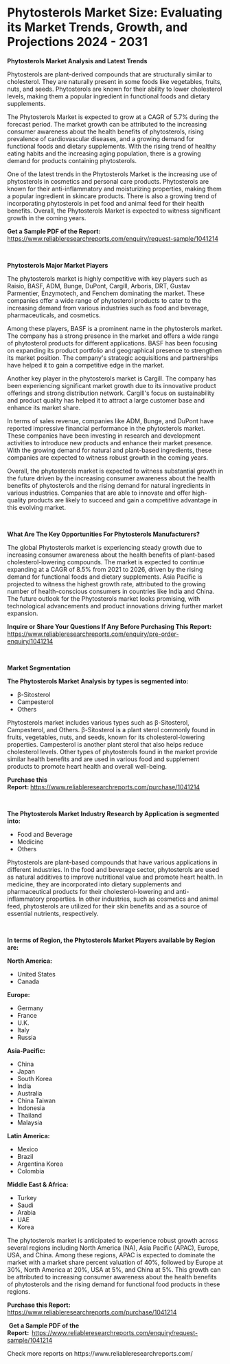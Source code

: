 <p><h1>Phytosterols Market Size: Evaluating its Market Trends, Growth, and Projections 2024 - 2031</h1></p><p><strong>Phytosterols Market Analysis and Latest Trends</strong></p>
<p><p>Phytosterols are plant-derived compounds that are structurally similar to cholesterol. They are naturally present in some foods like vegetables, fruits, nuts, and seeds. Phytosterols are known for their ability to lower cholesterol levels, making them a popular ingredient in functional foods and dietary supplements.</p><p>The Phytosterols Market is expected to grow at a CAGR of 5.7% during the forecast period. The market growth can be attributed to the increasing consumer awareness about the health benefits of phytosterols, rising prevalence of cardiovascular diseases, and a growing demand for functional foods and dietary supplements. With the rising trend of healthy eating habits and the increasing aging population, there is a growing demand for products containing phytosterols.</p><p>One of the latest trends in the Phytosterols Market is the increasing use of phytosterols in cosmetics and personal care products. Phytosterols are known for their anti-inflammatory and moisturizing properties, making them a popular ingredient in skincare products. There is also a growing trend of incorporating phytosterols in pet food and animal feed for their health benefits. Overall, the Phytosterols Market is expected to witness significant growth in the coming years.</p></p>
<p><strong>Get a Sample PDF of the Report:&nbsp;</strong> <a href="https://www.reliableresearchreports.com/enquiry/request-sample/1041214">https://www.reliableresearchreports.com/enquiry/request-sample/1041214</a></p>
<p>&nbsp;</p>
<p><strong>Phytosterols Major Market Players</strong></p>
<p><p>The phytosterols market is highly competitive with key players such as Raisio, BASF, ADM, Bunge, DuPont, Cargill, Arboris, DRT, Gustav Parmentier, Enzymotech, and Fenchem dominating the market. These companies offer a wide range of phytosterol products to cater to the increasing demand from various industries such as food and beverage, pharmaceuticals, and cosmetics.</p><p>Among these players, BASF is a prominent name in the phytosterols market. The company has a strong presence in the market and offers a wide range of phytosterol products for different applications. BASF has been focusing on expanding its product portfolio and geographical presence to strengthen its market position. The company's strategic acquisitions and partnerships have helped it to gain a competitive edge in the market.</p><p>Another key player in the phytosterols market is Cargill. The company has been experiencing significant market growth due to its innovative product offerings and strong distribution network. Cargill's focus on sustainability and product quality has helped it to attract a large customer base and enhance its market share.</p><p>In terms of sales revenue, companies like ADM, Bunge, and DuPont have reported impressive financial performance in the phytosterols market. These companies have been investing in research and development activities to introduce new products and enhance their market presence. With the growing demand for natural and plant-based ingredients, these companies are expected to witness robust growth in the coming years.</p><p>Overall, the phytosterols market is expected to witness substantial growth in the future driven by the increasing consumer awareness about the health benefits of phytosterols and the rising demand for natural ingredients in various industries. Companies that are able to innovate and offer high-quality products are likely to succeed and gain a competitive advantage in this evolving market.</p></p>
<p>&nbsp;</p>
<p><strong>What Are The Key Opportunities For Phytosterols Manufacturers?</strong></p>
<p><p>The global Phytosterols market is experiencing steady growth due to increasing consumer awareness about the health benefits of plant-based cholesterol-lowering compounds. The market is expected to continue expanding at a CAGR of 8.5% from 2021 to 2026, driven by the rising demand for functional foods and dietary supplements. Asia Pacific is projected to witness the highest growth rate, attributed to the growing number of health-conscious consumers in countries like India and China. The future outlook for the Phytosterols market looks promising, with technological advancements and product innovations driving further market expansion.</p></p>
<p><strong>Inquire or Share Your Questions If Any Before Purchasing This Report:</strong> <a href="https://www.reliableresearchreports.com/enquiry/pre-order-enquiry/1041214">https://www.reliableresearchreports.com/enquiry/pre-order-enquiry/1041214</a></p>
<p>&nbsp;</p>
<p><strong>Market Segmentation</strong></p>
<p><strong>The Phytosterols Market Analysis by types is segmented into:</strong></p>
<p><ul><li>β-Sitosterol</li><li>Campesterol</li><li>Others</li></ul></p>
<p><p>Phytosterols market includes various types such as β-Sitosterol, Campesterol, and Others. β-Sitosterol is a plant sterol commonly found in fruits, vegetables, nuts, and seeds, known for its cholesterol-lowering properties. Campesterol is another plant sterol that also helps reduce cholesterol levels. Other types of phytosterols found in the market provide similar health benefits and are used in various food and supplement products to promote heart health and overall well-being.</p></p>
<p><strong>Purchase this Report:&nbsp;</strong><a href="https://www.reliableresearchreports.com/purchase/1041214">https://www.reliableresearchreports.com/purchase/1041214</a></p>
<p>&nbsp;</p>
<p><strong>The Phytosterols Market Industry Research by Application is segmented into:</strong></p>
<p><ul><li>Food and Beverage</li><li>Medicine</li><li>Others</li></ul></p>
<p><p>Phytosterols are plant-based compounds that have various applications in different industries. In the food and beverage sector, phytosterols are used as natural additives to improve nutritional value and promote heart health. In medicine, they are incorporated into dietary supplements and pharmaceutical products for their cholesterol-lowering and anti-inflammatory properties. In other industries, such as cosmetics and animal feed, phytosterols are utilized for their skin benefits and as a source of essential nutrients, respectively.</p></p>
<p>&nbsp;</p>
<p><strong>In terms of Region, the Phytosterols Market Players available by Region are:</strong></p>
<p>
    <p> <strong> North America: </strong>
        <ul>
            <li>United States</li>
            <li>Canada</li>
        </ul>
        </p> 
    <p> <strong> Europe: </strong>
        <ul>
            <li>Germany</li>
            <li>France</li>
            <li>U.K.</li>
            <li>Italy</li>
            <li>Russia</li>
        </ul>
        </p> 
    <p> <strong> Asia-Pacific: </strong>
        <ul>
            <li>China</li>
            <li>Japan</li>
            <li>South Korea</li>
            <li>India</li>
            <li>Australia</li>
            <li>China Taiwan</li>
            <li>Indonesia</li>
            <li>Thailand</li>
            <li>Malaysia</li>
        </ul>
        </p> 
    <p> <strong> Latin America: </strong>
        <ul>
            <li>Mexico</li>
            <li>Brazil</li>
            <li>Argentina Korea</li>
            <li>Colombia</li>
        </ul>
        </p> 
    <p> <strong> Middle East & Africa: </strong>
        <ul>
            <li>Turkey</li>
            <li>Saudi</li>
            <li>Arabia</li>
            <li>UAE</li>
            <li>Korea</li>
        </ul>
    </p>
    </p>
<p><p>The phytosterols market is anticipated to experience robust growth across several regions including North America (NA), Asia Pacific (APAC), Europe, USA, and China. Among these regions, APAC is expected to dominate the market with a market share percent valuation of 40%, followed by Europe at 30%, North America at 20%, USA at 5%, and China at 5%. This growth can be attributed to increasing consumer awareness about the health benefits of phytosterols and the rising demand for functional food products in these regions.</p></p>
<p><strong>Purchase this Report: </strong><a href="https://www.reliableresearchreports.com/purchase/1041214">https://www.reliableresearchreports.com/purchase/1041214</a></p>
<p>&nbsp;<strong>Get a Sample PDF of the Report:&nbsp;&nbsp;</strong><a href="https://www.reliableresearchreports.com/enquiry/request-sample/1041214">https://www.reliableresearchreports.com/enquiry/request-sample/1041214</a></p>
<p><strong></strong></p>
<p>Check more reports on https://www.reliableresearchreports.com/</p>